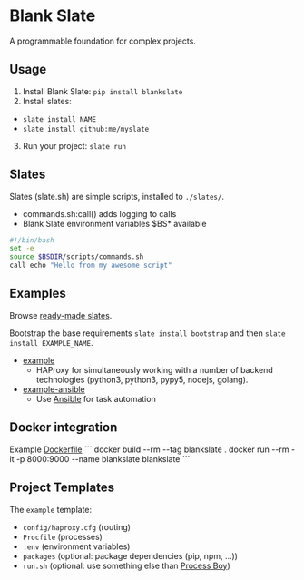 Blank Slate
===========

A programmable foundation for complex projects.

Usage
-----

1. Install Blank Slate: `pip install blankslate`
2. Install slates:
  * `slate install NAME`
  * `slate install github:me/myslate`
3. Run your project: `slate run`

Slates
------

Slates (slate.sh) are simple scripts, installed to `./slates/`.
* commands.sh:call() adds logging to calls
* Blank Slate environment variables $BS* available

```bash
#!/bin/bash
set -e
source $BSDIR/scripts/commands.sh
call echo "Hello from my awesome script"
```

Examples
--------

Browse [ready-made slates](https://github.com/futurice/blankslate/tree/master/blankslate/slates/).

Bootstrap the base requirements `slate install bootstrap` and then `slate install EXAMPLE_NAME`.

* [example](https://github.com/futurice/blankslate/tree/master/blankslate/slates/example)
  * HAProxy for simultaneously working with a number of backend technologies (python3, python3, pypy5, nodejs, golang).
* [example-ansible](https://github.com/futurice/blankslate/tree/master/blankslate/slates/example-ansible)
  * Use [Ansible](https://www.ansible.com/) for task automation

Docker integration
------------------

Example [Dockerfile](https://github.com/futurice/blankslate/blob/master/Dockerfile)
´´´
docker build --rm --tag blankslate .
docker run --rm -it -p 8000:9000 --name blankslate blankslate
´´´

Project Templates
-----------------

The `example` template:

* `config/haproxy.cfg` (routing)
* `Procfile` (processes) 
* `.env` (environment variables)
* `packages` (optional: package dependencies (pip, npm, ...))
* `run.sh` (optional: use something else than [Process Boy](https://github.com/futurice/procboy))


